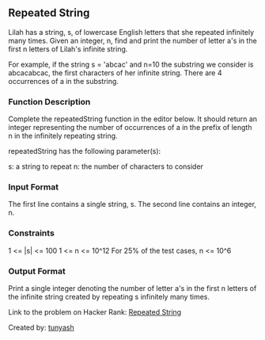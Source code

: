 ## Repeated String

Lilah has a string, s, of lowercase English letters that she repeated infinitely many times. Given an integer, n, find and print the number of letter a's in the first n letters of Lilah's infinite string.

For example, if the string s = 'abcac' and n=10 the substring we consider is abcacabcac, the first characters of her infinite string. There are 4 occurrences of a in the substring.

### Function Description

Complete the repeatedString function in the editor below. It should return an integer representing the number of occurrences of a in the prefix of length n in the infinitely repeating string.

repeatedString has the following parameter(s):

s: a string to repeat
n: the number of characters to consider

### Input Format

The first line contains a single string, s.
The second line contains an integer, n.

### Constraints

1 <= |s| <= 100
1 <= n <= 10^12
For 25% of the test cases, n <= 10^6

### Output Format

Print a single integer denoting the number of letter a's in the first n letters of the infinite string created by repeating s infinitely many times.

Link to the problem on Hacker Rank: [Repeated String](https://www.hackerrank.com/challenges/repeated-string/problem)

Created by: [tunyash](https://www.hackerrank.com/profile/tunyash)
